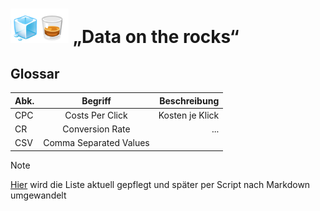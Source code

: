 # <img src="../Dashboards/python/assets/whisk_rox.png"> „Data on the rocks“

## Glossar


| Abk.   |      Begriff      |  Beschreibung |
|----------|:-------------:|------:|
| CPC |Costs Per Click | Kosten je Klick |
| CR |Conversion Rate   |   ... |
| CSV|Comma Separated Values |    |

 
> [!NOTE]  
> [Hier](Glossar.txt) wird die Liste aktuell gepflegt und später per Script nach Markdown umgewandelt